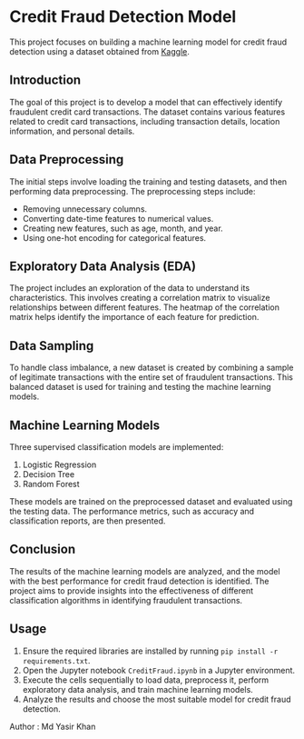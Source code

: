 # Credit Fraud Detection Model

This project focuses on building a machine learning model for credit fraud detection using a dataset obtained from [Kaggle](https://www.kaggle.com/datasets/kartik2112/fraud-detection/data).

## Introduction

The goal of this project is to develop a model that can effectively identify fraudulent credit card transactions. The dataset contains various features related to credit card transactions, including transaction details, location information, and personal details.

## Data Preprocessing

The initial steps involve loading the training and testing datasets, and then performing data preprocessing. The preprocessing steps include:

- Removing unnecessary columns.
- Converting date-time features to numerical values.
- Creating new features, such as age, month, and year.
- Using one-hot encoding for categorical features.

## Exploratory Data Analysis (EDA)

The project includes an exploration of the data to understand its characteristics. This involves creating a correlation matrix to visualize relationships between different features. The heatmap of the correlation matrix helps identify the importance of each feature for prediction.

## Data Sampling

To handle class imbalance, a new dataset is created by combining a sample of legitimate transactions with the entire set of fraudulent transactions. This balanced dataset is used for training and testing the machine learning models.

## Machine Learning Models

Three supervised classification models are implemented:

1. Logistic Regression
2. Decision Tree
3. Random Forest

These models are trained on the preprocessed dataset and evaluated using the testing data. The performance metrics, such as accuracy and classification reports, are then presented.

## Conclusion

The results of the machine learning models are analyzed, and the model with the best performance for credit fraud detection is identified. The project aims to provide insights into the effectiveness of different classification algorithms in identifying fraudulent transactions.

## Usage

1. Ensure the required libraries are installed by running `pip install -r requirements.txt`.
2. Open the Jupyter notebook `CreditFraud.ipynb` in a Jupyter environment.
3. Execute the cells sequentially to load data, preprocess it, perform exploratory data analysis, and train machine learning models.
4. Analyze the results and choose the most suitable model for credit fraud detection.


Author : Md Yasir Khan
